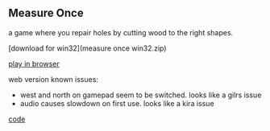 ## Measure Once

a game where you repair holes by cutting wood to the right shapes.

[download for win32](measure once win32.zip)

[play in browser](./play/index.html)

web version known issues:
- west and north on gamepad seem to be switched. looks like a gilrs issue
- audio causes slowdown on first use. looks like a kira issue

[code](https://github.com/robtfm/bevy_carp)